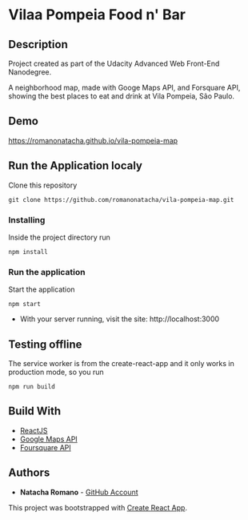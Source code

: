 Vilaa Pompeia Food n' Bar
===============================

## Description

Project created as part of the Udacity Advanced Web Front-End Nanodegree.

A neighborhood map, made with Googe Maps API, and Forsquare API, showing the best places to eat and drink at Vila Pompeia, São Paulo. 

## Demo

https://romanonatacha.github.io/vila-pompeia-map

## Run the Application localy

Clone this repository

```
git clone https://github.com/romanonatacha/vila-pompeia-map.git
```

### Installing

Inside the project directory run

```
npm install
```

### Run the application

Start the application

```
npm start
```

* With your server running, visit the site: http://localhost:3000

## Testing offline
The service worker is from the create-react-app and it only works in production mode, so you run
```
npm run build
```

## Build With

* [ReactJS](https://reactjs.org/)
* [Google Maps API](https://cloud.google.com/google_maps‎)
* [Foursquare API](https://developer.foursquare.com/)


 ## Authors

* **Natacha Romano** - [GitHub Account](https://github.com/romanonatacha)





This project was bootstrapped with [Create React App](https://github.com/facebook/create-react-app).


